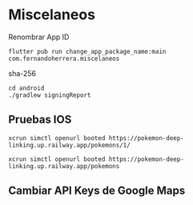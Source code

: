 # Miscelaneos

Renombrar App ID
```
flutter pub run change_app_package_name:main com.fernandoherrera.miscelaneos
```

sha-256
```
cd android
./gradlew signingReport
```


## Pruebas IOS
```
xcrun simctl openurl booted https://pokemon-deep-linking.up.railway.app/pokemons/1/

xcrun simctl openurl booted https://pokemon-deep-linking.up.railway.app/pokemons
```

## Cambiar API Keys de Google Maps


